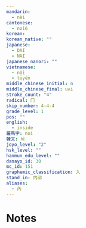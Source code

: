 ```yaml
---
mandarin:
  - nèi
cantonese:
  - noi6
korean:
korean_native: ""
japanese:
  - DAI
  - NAI
japanese_nanori: ""
vietnamese:
  - nội
  - tuyền
middle_chinese_initial: n
middle_chinese_final: uʌi
stroke_count: "4"
radical: 冂
skip_number: 4-4-4
grade_level: 1
pos: ""
english:
  - inside
羅馬字: noi
韓文: 뇌
joyo_level: "2"
hsk_level: ""
hanmun_edu_level: ""
danayo_id: 30
mc_id: 151
graphemic_classification: 入
stand_in: 内部
aliases:
  - 內
---
```


# Notes
